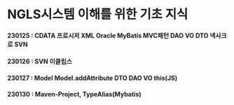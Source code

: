 # NGLS시스템 이해를 위한 기초 지식

#### 230125 : CDATA 프로시저 XML Oracle MyBatis MVC패턴 DAO VO DTO 넥사크로 SVN
#### 230126 : SVN 이클립스 
#### 230127 : Model Model.addAttribute DTO DAO VO this(JS)
#### 230130 : Maven-Project, TypeAlias(Mybatis)
